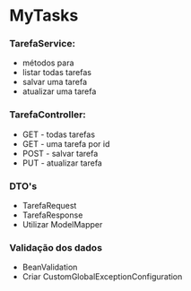 # MyTasks

### TarefaService:
* métodos para
* listar todas tarefas
* salvar uma tarefa
* atualizar uma tarefa

### TarefaController:
* GET - todas tarefas
* GET - uma tarefa por id
* POST - salvar tarefa
* PUT - atualizar tarefa

### DTO's
* TarefaRequest
* TarefaResponse
* Utilizar ModelMapper

### Validação dos dados 
* BeanValidation
* Criar CustomGlobalExceptionConfiguration
